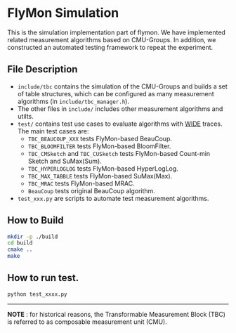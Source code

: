 # FlyMon Simulation

This is the simulation implementation part of flymon. We have implemented related measurement algorithms based on CMU-Groups. In addition, we constructed an automated testing framework to repeat the experiment.

## File Description

* `include/tbc` contains the simulation of the CMU-Groups and builds a set of table structures, which can be configured as many measurement algorithms (in `include/tbc_manager.h`).
* The other files in `include/` includes other measurement algorithms and utilts.
* `test/` contains test use cases to evaluate algorithms with [WIDE](http://mawi.wide.ad.jp/mawi/) traces. The main test cases are:
    * `TBC_BEAUCOUP_XXX` tests FlyMon-based BeauCoup.
    * `TBC_BLOOMFILTER` tests FlyMon-based BloomFilter.
    * `TBC_CMSketch` and `TBC_CUSketch` tests FlyMon-based Count-min Sketch and SuMax(Sum).
    * `TBC_HYPERLOGLOG` tests FlyMon-based HyperLogLog.
    * `TBC_MAX_TABBLE` tests FlyMon-based SuMax(Max).
    * `TBC_MRAC` tests FlyMon-based MRAC.
    * `BeauCoup` tests original BeauCoup algorithm.
* `test_xxx.py` are scripts to automate test measurement algorithms.

## How to Build

``` bash
mkdir -p ./build
cd build
cmake ..
make
```

## How to run test.

```bash
python test_xxxx.py
```

---

**NOTE** : for historical reasons, the Transformable Measurement Block (TBC) is referred to as composable measurement unit (CMU).